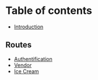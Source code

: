 # Table of contents

* [Introduction](README.md)

## Routes

* [Authentification](routes/authentification.md)
* [Vendor](routes/vendors.md)
* [Ice Cream](routes/ice-cream.md)

